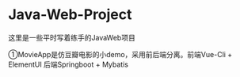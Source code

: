 # Java-Web-Project
这里是一些平时写着练手的JavaWeb项目

①MovieApp是仿豆瓣电影的小demo，采用前后端分离。前端Vue-Cli + ElementUI 后端Springboot + Mybatis
